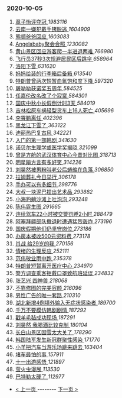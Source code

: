 ### 2020-10-05 
1. [ 章子怡评夺冠 ](https://s.weibo.com/weibo?q=%23%E7%AB%A0%E5%AD%90%E6%80%A1%E8%AF%84%E5%A4%BA%E5%86%A0%23&Refer=top) *1983116*
1. [ 云南一嫌犯戴手铐脱逃 ](https://s.weibo.com/weibo?q=%23%E4%BA%91%E5%8D%97%E4%B8%80%E5%AB%8C%E7%8A%AF%E6%88%B4%E6%89%8B%E9%93%90%E8%84%B1%E9%80%83%23&Refer=top) *1604909*
1. [ 熊顿爸爸回应 ](https://s.weibo.com/weibo?q=%23%E7%86%8A%E9%A1%BF%E7%88%B8%E7%88%B8%E5%9B%9E%E5%BA%94%23&Refer=top) *1603083*
1. [ Angelababy聚会合照 ](https://s.weibo.com/weibo?q=%23Angelababy%E8%81%9A%E4%BC%9A%E5%90%88%E7%85%A7%23&Refer=top) *1230082*
1. [ 黄山景区回应游客爬一半进退两难 ](https://s.weibo.com/weibo?q=%23%E9%BB%84%E5%B1%B1%E6%99%AF%E5%8C%BA%E5%9B%9E%E5%BA%94%E6%B8%B8%E5%AE%A2%E7%88%AC%E4%B8%80%E5%8D%8A%E8%BF%9B%E9%80%80%E4%B8%A4%E9%9A%BE%23&Refer=top) *766980*
1. [ 飞行员37秒3次规避居民区后跳伞 ](https://s.weibo.com/weibo?q=%E9%A3%9E%E8%A1%8C%E5%91%9837%E7%A7%923%E6%AC%A1%E8%A7%84%E9%81%BF%E5%B1%85%E6%B0%91%E5%8C%BA%E5%90%8E%E8%B7%B3%E4%BC%9E&Refer=top) *658964*
1. [ 洛阳下雪 ](https://s.weibo.com/weibo?q=%23%E6%B4%9B%E9%98%B3%E4%B8%8B%E9%9B%AA%23&Refer=top) *631620*
1. [ 妈妈给装的行李箱后备箱 ](https://s.weibo.com/weibo?q=%23%E5%A6%88%E5%A6%88%E7%BB%99%E8%A3%85%E7%9A%84%E8%A1%8C%E6%9D%8E%E7%AE%B1%E5%90%8E%E5%A4%87%E7%AE%B1%23&Refer=top) *613540*
1. [ 特朗普曾两次短暂血氧饱和度下降 ](https://s.weibo.com/weibo?q=%23%E7%89%B9%E6%9C%97%E6%99%AE%E6%9B%BE%E4%B8%A4%E6%AC%A1%E7%9F%AD%E6%9A%82%E8%A1%80%E6%B0%A7%E9%A5%B1%E5%92%8C%E5%BA%A6%E4%B8%8B%E9%99%8D%23&Refer=top) *597320*
1. [ 屠呦呦获诺奖五周年 ](https://s.weibo.com/weibo?q=%23%E5%B1%A0%E5%91%A6%E5%91%A6%E8%8E%B7%E8%AF%BA%E5%A5%96%E4%BA%94%E5%91%A8%E5%B9%B4%23&Refer=top) *584525*
1. [ 任嘉伦改名改了个寂寞 ](https://s.weibo.com/weibo?q=%23%E4%BB%BB%E5%98%89%E4%BC%A6%E6%94%B9%E5%90%8D%E6%94%B9%E4%BA%86%E4%B8%AA%E5%AF%82%E5%AF%9E%23&Refer=top) *584301*
1. [ 国庆中秋小长假倒计时3天 ](https://s.weibo.com/weibo?q=%23%E5%9B%BD%E5%BA%86%E4%B8%AD%E7%A7%8B%E5%B0%8F%E9%95%BF%E5%81%87%E5%80%92%E8%AE%A1%E6%97%B63%E5%A4%A9%23&Refer=top) *584019*
1. [ 吉林松原车祸轻型货车上16人死亡 ](https://s.weibo.com/weibo?q=%E5%90%89%E6%9E%97%E6%9D%BE%E5%8E%9F%E8%BD%A6%E7%A5%B8%E8%BD%BB%E5%9E%8B%E8%B4%A7%E8%BD%A6%E4%B8%8A16%E4%BA%BA%E6%AD%BB%E4%BA%A1&Refer=top) *405696*
1. [ 李霄鹏离任 ](https://s.weibo.com/weibo?q=%23%E6%9D%8E%E9%9C%84%E9%B9%8F%E7%A6%BB%E4%BB%BB%23&Refer=top) *402396*
1. [ 黑龙江下雪了 ](https://s.weibo.com/weibo?q=%23%E9%BB%91%E9%BE%99%E6%B1%9F%E4%B8%8B%E9%9B%AA%E4%BA%86%23&Refer=top) *363122*
1. [ 迪丽热巴复古风 ](https://s.weibo.com/weibo?q=%23%E8%BF%AA%E4%B8%BD%E7%83%AD%E5%B7%B4%E5%A4%8D%E5%8F%A4%E9%A3%8E%23&Refer=top) *342221*
1. [ 入门的第一部韩剧 ](https://s.weibo.com/weibo?q=%23%E5%85%A5%E9%97%A8%E7%9A%84%E7%AC%AC%E4%B8%80%E9%83%A8%E9%9F%A9%E5%89%A7%23&Refer=top) *341630*
1. [ 诺贝尔生理学或医学奖揭晓 ](https://s.weibo.com/weibo?q=%23%E8%AF%BA%E8%B4%9D%E5%B0%94%E7%94%9F%E7%90%86%E5%AD%A6%E6%88%96%E5%8C%BB%E5%AD%A6%E5%A5%96%E6%8F%AD%E6%99%93%23&Refer=top) *321099*
1. [ 曾是方舱的武汉体育中心今昔对比图 ](https://s.weibo.com/weibo?q=%23%E6%9B%BE%E6%98%AF%E6%96%B9%E8%88%B1%E7%9A%84%E6%AD%A6%E6%B1%89%E4%BD%93%E8%82%B2%E4%B8%AD%E5%BF%83%E4%BB%8A%E6%98%94%E5%AF%B9%E6%AF%94%E5%9B%BE%23&Refer=top) *318713*
1. [ 明星飚方言有多好笑 ](https://s.weibo.com/weibo?q=%23%E6%98%8E%E6%98%9F%E9%A3%9A%E6%96%B9%E8%A8%80%E6%9C%89%E5%A4%9A%E5%A5%BD%E7%AC%91%23&Refer=top) *314226*
1. [ 刘昊然被男粉叫老公后蜷缩在角落 ](https://s.weibo.com/weibo?q=%23%E5%88%98%E6%98%8A%E7%84%B6%E8%A2%AB%E7%94%B7%E7%B2%89%E5%8F%AB%E8%80%81%E5%85%AC%E5%90%8E%E8%9C%B7%E7%BC%A9%E5%9C%A8%E8%A7%92%E8%90%BD%23&Refer=top) *306850*
1. [ 拉姆葬礼今日举行 ](https://s.weibo.com/weibo?q=%23%E6%8B%89%E5%A7%86%E8%91%AC%E7%A4%BC%E4%BB%8A%E6%97%A5%E4%B8%BE%E8%A1%8C%23&Refer=top) *306178*
1. [ 手办可以有多细节 ](https://s.weibo.com/weibo?q=%23%E6%89%8B%E5%8A%9E%E5%8F%AF%E4%BB%A5%E6%9C%89%E5%A4%9A%E7%BB%86%E8%8A%82%23&Refer=top) *298776*
1. [ 大叔一块泥巴捏出艺术品 ](https://s.weibo.com/weibo?q=%23%E5%A4%A7%E5%8F%94%E4%B8%80%E5%9D%97%E6%B3%A5%E5%B7%B4%E6%8D%8F%E5%87%BA%E8%89%BA%E6%9C%AF%E5%93%81%23&Refer=top) *293882*
1. [ 小海豹躺沙滩上吐泡泡 ](https://s.weibo.com/weibo?q=%23%E5%B0%8F%E6%B5%B7%E8%B1%B9%E8%BA%BA%E6%B2%99%E6%BB%A9%E4%B8%8A%E5%90%90%E6%B3%A1%E6%B3%A1%23&Refer=top) *293248*
1. [ 陈伟霆生图 ](https://s.weibo.com/weibo?q=%23%E9%99%88%E4%BC%9F%E9%9C%86%E7%94%9F%E5%9B%BE%23&Refer=top) *291665*
1. [ 连续驾车22小时被交警罚睡2小时 ](https://s.weibo.com/weibo?q=%23%E8%BF%9E%E7%BB%AD%E9%A9%BE%E8%BD%A622%E5%B0%8F%E6%97%B6%E8%A2%AB%E4%BA%A4%E8%AD%A6%E7%BD%9A%E7%9D%A12%E5%B0%8F%E6%97%B6%23&Refer=top) *288479*
1. [ 阿塞拜疆部队撤退时遭遇猛烈轰炸 ](https://s.weibo.com/weibo?q=%23%E9%98%BF%E5%A1%9E%E6%8B%9C%E7%96%86%E9%83%A8%E9%98%9F%E6%92%A4%E9%80%80%E6%97%B6%E9%81%AD%E9%81%87%E7%8C%9B%E7%83%88%E8%BD%B0%E7%82%B8%23&Refer=top) *273196*
1. [ 国庆假期他们仍坚守岗位 ](https://s.weibo.com/weibo?q=%23%E5%9B%BD%E5%BA%86%E5%81%87%E6%9C%9F%E4%BB%96%E4%BB%AC%E4%BB%8D%E5%9D%9A%E5%AE%88%E5%B2%97%E4%BD%8D%23&Refer=top) *273186*
1. [ 办房本被收500元资料费 ](https://s.weibo.com/weibo?q=%23%E5%8A%9E%E6%88%BF%E6%9C%AC%E8%A2%AB%E6%94%B6500%E5%85%83%E8%B5%84%E6%96%99%E8%B4%B9%23&Refer=top) *273178*
1. [ 肖战 给29岁的我 ](https://s.weibo.com/weibo?q=%E8%82%96%E6%88%98%20%E7%BB%9929%E5%B2%81%E7%9A%84%E6%88%91&Refer=top) *270156*
1. [ 情绪的生理反应 ](https://s.weibo.com/weibo?q=%23%E6%83%85%E7%BB%AA%E7%9A%84%E7%94%9F%E7%90%86%E5%8F%8D%E5%BA%94%23&Refer=top) *252111*
1. [ 范伟敬业雨中跑 ](https://s.weibo.com/weibo?q=%23%E8%8C%83%E4%BC%9F%E6%95%AC%E4%B8%9A%E9%9B%A8%E4%B8%AD%E8%B7%91%23&Refer=top) *235378*
1. [ 特朗普短暂离开医疗中心 ](https://s.weibo.com/weibo?q=%23%E7%89%B9%E6%9C%97%E6%99%AE%E7%9F%AD%E6%9A%82%E7%A6%BB%E5%BC%80%E5%8C%BB%E7%96%97%E4%B8%AD%E5%BF%83%23&Refer=top) *234970*
1. [ 警方调查乘客拒戴口罩致航班延误 ](https://s.weibo.com/weibo?q=%23%E8%AD%A6%E6%96%B9%E8%B0%83%E6%9F%A5%E4%B9%98%E5%AE%A2%E6%8B%92%E6%88%B4%E5%8F%A3%E7%BD%A9%E8%87%B4%E8%88%AA%E7%8F%AD%E5%BB%B6%E8%AF%AF%23&Refer=top) *234832*
1. [ 张艺兴 四神兽 ](https://s.weibo.com/weibo?q=%E5%BC%A0%E8%89%BA%E5%85%B4%20%E5%9B%9B%E7%A5%9E%E5%85%BD&Refer=top) *218068*
1. [ 不靠修图的完美容颜 ](https://s.weibo.com/weibo?q=%23%E4%B8%8D%E9%9D%A0%E4%BF%AE%E5%9B%BE%E7%9A%84%E5%AE%8C%E7%BE%8E%E5%AE%B9%E9%A2%9C%23&Refer=top) *216096*
1. [ 男性广告的唯一套路 ](https://s.weibo.com/weibo?q=%23%E7%94%B7%E6%80%A7%E5%B9%BF%E5%91%8A%E7%9A%84%E5%94%AF%E4%B8%80%E5%A5%97%E8%B7%AF%23&Refer=top) *210310*
1. [ 湖北新增4例境外输入无症状感染者 ](https://s.weibo.com/weibo?q=%23%E6%B9%96%E5%8C%97%E6%96%B0%E5%A2%9E4%E4%BE%8B%E5%A2%83%E5%A4%96%E8%BE%93%E5%85%A5%E6%97%A0%E7%97%87%E7%8A%B6%E6%84%9F%E6%9F%93%E8%80%85%23&Refer=top) *189700*
1. [ 千万不要模仿韩剧剧情 ](https://s.weibo.com/weibo?q=%23%E5%8D%83%E4%B8%87%E4%B8%8D%E8%A6%81%E6%A8%A1%E4%BB%BF%E9%9F%A9%E5%89%A7%E5%89%A7%E6%83%85%23&Refer=top) *187292*
1. [ 戳羊毛毡成功现场 ](https://s.weibo.com/weibo?q=%23%E6%88%B3%E7%BE%8A%E6%AF%9B%E6%AF%A1%E6%88%90%E5%8A%9F%E7%8E%B0%E5%9C%BA%23&Refer=top) *187291*
1. [ 刘昊然 我喝酒比较克制 ](https://s.weibo.com/weibo?q=%E5%88%98%E6%98%8A%E7%84%B6%20%E6%88%91%E5%96%9D%E9%85%92%E6%AF%94%E8%BE%83%E5%85%8B%E5%88%B6&Refer=top) *180104*
1. [ 长白山景区因雪太大关了 ](https://s.weibo.com/weibo?q=%23%E9%95%BF%E7%99%BD%E5%B1%B1%E6%99%AF%E5%8C%BA%E5%9B%A0%E9%9B%AA%E5%A4%AA%E5%A4%A7%E5%85%B3%E4%BA%86%23&Refer=top) *178290*
1. [ 韩国陆军发生新冠群聚性感染 ](https://s.weibo.com/weibo?q=%E9%9F%A9%E5%9B%BD%E9%99%86%E5%86%9B%E5%8F%91%E7%94%9F%E6%96%B0%E5%86%A0%E7%BE%A4%E8%81%9A%E6%80%A7%E6%84%9F%E6%9F%93&Refer=top) *171770*
1. [ 小羊把汽车当游乐场跳来跳去 ](https://s.weibo.com/weibo?q=%23%E5%B0%8F%E7%BE%8A%E6%8A%8A%E6%B1%BD%E8%BD%A6%E5%BD%93%E6%B8%B8%E4%B9%90%E5%9C%BA%E8%B7%B3%E6%9D%A5%E8%B7%B3%E5%8E%BB%23&Refer=top) *163404*
1. [ 堵车最怕的事 ](https://s.weibo.com/weibo?q=%23%E5%A0%B5%E8%BD%A6%E6%9C%80%E6%80%95%E7%9A%84%E4%BA%8B%23&Refer=top) *157911*
1. [ 十一出游感悟 ](https://s.weibo.com/weibo?q=%23%E5%8D%81%E4%B8%80%E5%87%BA%E6%B8%B8%E6%84%9F%E6%82%9F%23&Refer=top) *121897*
1. [ 萤火虫漫展 ](https://s.weibo.com/weibo?q=%E8%90%A4%E7%81%AB%E8%99%AB%E6%BC%AB%E5%B1%95&Refer=top) *113530*
1. [ 巴特勒太硬了 ](https://s.weibo.com/weibo?q=%23%E5%B7%B4%E7%89%B9%E5%8B%92%E5%A4%AA%E7%A1%AC%E4%BA%86%23&Refer=top) *112977* 

- [ < 上一页 ](https://github.com/able8/weibo-hot-record/blob/master/2020-10-04.md) -------- [ 下一页 > ](https://github.com/able8/weibo-hot-record/blob/master/2020-10-06.md)